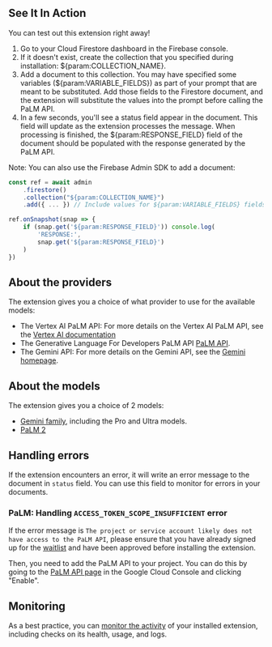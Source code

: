 ## See It In Action

You can test out this extension right away!

1. Go to your Cloud Firestore dashboard in the Firebase console.
2. If it doesn't exist, create the collection that you specified during installation: ${param:COLLECTION_NAME}.
3. Add a document to this collection. You may have specified some variables (${param:VARIABLE_FIELDS}) as part of your prompt that are meant to be substituted. Add those fields to the Firestore document, and the extension will substitute the values into the prompt before calling the PaLM API.
4. In a few seconds, you'll see a status field appear in the document. This field will update as the extension processes the message.
   When processing is finished, the ${param:RESPONSE_FIELD} field of the document should be populated with the response generated by the PaLM API.

Note: You can also use the Firebase Admin SDK to add a document:

```javascript
const ref = await admin
    .firestore()
    .collection("${param:COLLECTION_NAME}")
    .add({ ... }) // Include values for ${param:VARIABLE_FIELDS} fields

ref.onSnapshot(snap => {
    if (snap.get('${param:RESPONSE_FIELD}')) console.log(
        'RESPONSE:',
        snap.get('${param:RESPONSE_FIELD}')
    )
})
```

## About the providers

The extension gives you a choice of what provider to use for the available models:

- The Vertex AI PaLM API: For more details on the Vertex AI PaLM API, see the [Vertex AI documentation](https://cloud.google.com/vertex-ai/docs/generative-ai/learn/overview)
- The Generative Language For Developers PaLM API [PaLM API](https://developers.generativeai.google/guide/palm_api_overview).
- The Gemini API: For more details on the Gemini API, see the [Gemini homepage](https://deepmind.google/technologies/gemini).

## About the models

The extension gives you a choice of 2 models:

- [Gemini family](https://deepmind.google/technologies/gemini), including the Pro and Ultra models.
- [PaLM 2](https://ai.google/discover/palm2/)

## Handling errors

If the extension encounters an error, it will write an error message to the document in `status` field. You can use this field to monitor for errors in your documents.

### PaLM: Handling `ACCESS_TOKEN_SCOPE_INSUFFICIENT` error

If the error message is `The project or service account likely does not have access to the PaLM API`, please ensure that you have already signed up for the [waitlist](https://makersuite.google.com/waitlist) and have been approved before installing the extension.

Then, you need to add the PaLM API to your project. You can do this by going to the [PaLM API page](https://console.cloud.google.com/apis/library/language.googleapis.com) in the Google Cloud Console and clicking "Enable".

## Monitoring

As a best practice, you can [monitor the activity](https://firebase.google.com/docs/extensions/manage-installed-extensions#monitor) of your installed extension, including checks on its health, usage, and logs.

